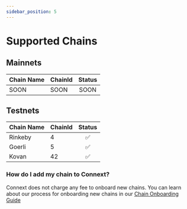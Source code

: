 ```yaml
---
sidebar_position: 5
---
```


# Supported Chains

## Mainnets

| Chain Name          | ChainId  |   Status  |
|---------------------|----------|:---------:|
|        SOON         |   SOON   |    SOON   |

## Testnets

| Chain Name       | ChainId  |    Status   |
|------------------|----------|:-----------:|
|      Rinkeby     |     4    |      ✅      |
|      Goerli      |     5    |      ✅      |
|      Kovan       |    42    |      ✅      |

### How do I add my chain to Connext?

Connext does not charge any fee to onboard new chains.
You can learn about our process for onboarding new chains in our [Chain Onboarding Guide](https://www.notion.so/connext/How-can-Connext-Bridge-add-my-Chain-fa8b43cac720467a88b5c94f81804091)

